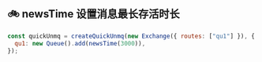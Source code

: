 <h2 id="newsTime">🚲 newsTime 设置消息最长存活时长 </h2>

```javascript
const quickUnmq = createQuickUnmq(new Exchange({ routes: ["qu1"] }), {
  qu1: new Queue().add(newsTime(3000)),
});
```
